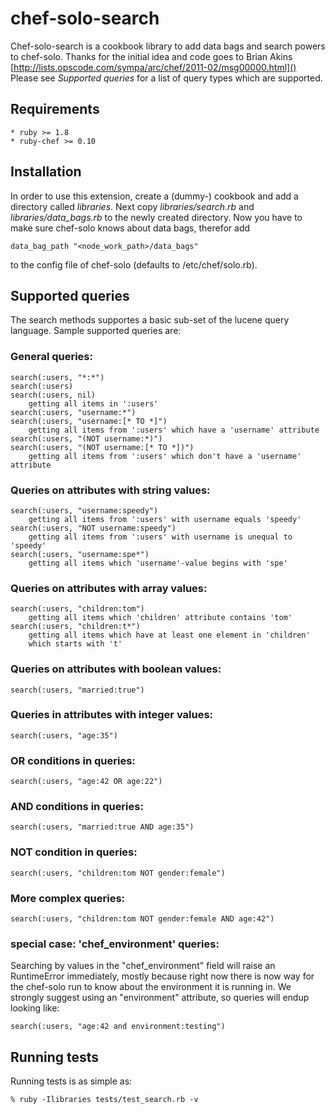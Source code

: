 # chef-solo-search

Chef-solo-search is a cookbook library to add data bags and search powers
to chef-solo. Thanks for the initial idea and code goes to Brian Akins
[http://lists.opscode.com/sympa/arc/chef/2011-02/msg00000.html]()
Please see *Supported queries* for a list of query types which are supported.

## Requirements

    * ruby >= 1.8
    * ruby-chef >= 0.10
    
## Installation

In order to use this extension, create a (dummy-) cookbook and add a directory
called *libraries*. Next copy *libraries/search.rb* and *libraries/data_bags.rb*
to the newly created directory. Now you have to make sure chef-solo knows about
data bags, therefor add

    data_bag_path "<node_work_path>/data_bags"
    
to the config file of chef-solo (defaults to /etc/chef/solo.rb).

## Supported queries

The search methods supportes a basic sub-set of the lucene query language.
Sample supported queries are:
    
### General queries:
    
    search(:users, "*:*")
    search(:users)
    search(:users, nil)
        getting all items in ':users'
    search(:users, "username:*")
    search(:users, "username:[* TO *]")
        getting all items from ':users' which have a 'username' attribute
    search(:users, "(NOT username:*)")
    search(:users, "(NOT username:[* TO *])")
        getting all items from ':users' which don't have a 'username' attribute
            
### Queries on attributes with string values:
    
    search(:users, "username:speedy")
        getting all items from ':users' with username equals 'speedy'
    search(:users, "NOT username:speedy")
        getting all items from ':users' with username is unequal to 'speedy'
    search(:users, "username:spe*")
        getting all items which 'username'-value begins with 'spe'
            
### Queries on attributes with array values:
    
    search(:users, "children:tom")
        getting all items which 'children' attribute contains 'tom'
    search(:users, "children:t*")
        getting all items which have at least one element in 'children'
        which starts with 't'
            
### Queries on attributes with boolean values:
    
    search(:users, "married:true")
            
### Queries in attributes with integer values:
    
    search(:users, "age:35")
        
### OR conditions in queries:
    
    search(:users, "age:42 OR age:22")
        
### AND conditions in queries:
    
    search(:users, "married:true AND age:35")
        
### NOT condition in queries:
    
    search(:users, "children:tom NOT gender:female")
        
### More complex queries:
    
    search(:users, "children:tom NOT gender:female AND age:42")
    
### special case: 'chef_environment' queries:

Searching by values in the "chef_environment" field will raise an RuntimeError
immediately, mostly because right now there is now way for the chef-solo run to
know about the environment it is running in. We strongly suggest using an
"environment" attribute, so queries will endup looking like:

    search(:users, "age:42 and environment:testing")

## Running tests

Running tests is as simple as:

    % ruby -Ilibraries tests/test_search.rb -v

